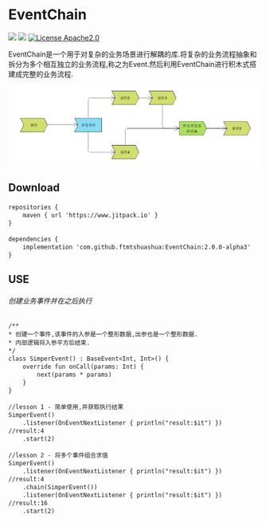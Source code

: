 EventChain
=====
[![](https://jitpack.io/v/ftmtshuashua/EventChain.svg)](https://jitpack.io/#ftmtshuashua/EventChain)
[![](https://img.shields.io/badge/jdk-1.8%2B-blue)]()
[![License Apache2.0](http://img.shields.io/badge/license-Apache2.0-brightgreen.svg?style=flat)](http://www.apache.org/licenses/LICENSE-2.0.html)

EventChain是一个用于对复杂的业务场景进行解耦的库.将复杂的业务流程抽象和拆分为多个相互独立的业务流程,称之为Event.然后利用EventChain进行积木式搭建成完整的业务流程.

[![EventChain](https://github.com/ftmtshuashua/EventChain/blob/master/resouce/flow.png)]()



Download
-------
```
repositories {
    maven { url 'https://www.jitpack.io' }
}

dependencies {
    implementation 'com.github.ftmtshuashua:EventChain:2.0.0-alpha3'
}
```

USE
-----

###### 创建业务事件并在之后执行
```
/**
* 创建一个事件,该事件的入参是一个整形数据,出参也是一个整形数据.
* 内部逻辑将入参平方后结束.
*/
class SimperEvent() : BaseEvent<Int, Int>() { 
    override fun onCall(params: Int) {
        next(params * params)
    }
}

//lesson 1 - 简单使用,并获取执行结果
SimperEvent()
    .listener(OnEventNextListener { println("result:$it") })	//result:4
    .start(2)
	
//lesson 2 - 将多个事件组合求值
SimperEvent()
    .listener(OnEventNextListener { println("result:$it") })	//result:4
    .chain(SimperEvent())
    .listener(OnEventNextListener { println("result:$it") })	//result:16
    .start(2)
```







